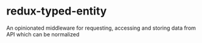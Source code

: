 # redux-typed-entity
An opinionated middleware for requesting, accessing and storing data from API which can be normalized 
